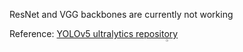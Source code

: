<div>
  <p> ResNet and VGG backbones are currently not working </p>
  Reference:
  <a href="https://github.com/ultralytics/yolov5">
    YOLOv5 ultralytics repository
  </a>
</div>
<div align="center">
  <a href="https://github.com/ultralytics" style="text-decoration:none;">
    <img src="https://github.com/ultralytics/assets/raw/main/social/logo-social-github.png" width="3%" alt="" /></a>
</div>
